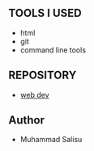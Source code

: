 ## TOOLS I USED
- html
- git
- command line tools
## REPOSITORY
- [web dev](https://github.com/Muha-coder-dev/web-development-learning)
## Author
- Muhammad Salisu
